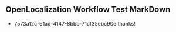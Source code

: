 ## OpenLocalization Workflow Test MarkDown
* 7573a12c-61ad-4147-8bbb-71cf35ebc90e thanks!

<!--HONumber=Aug16_HO5-->


